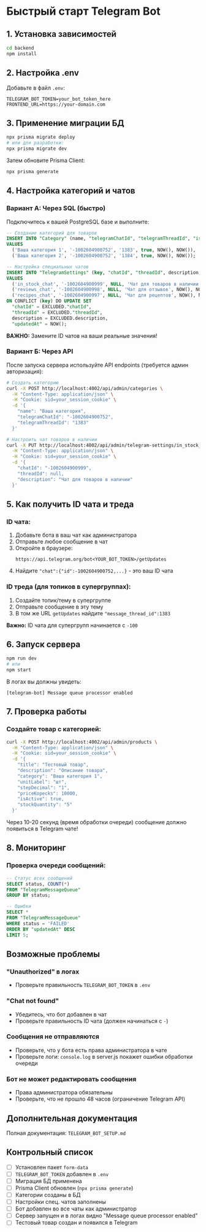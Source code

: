 # Быстрый старт Telegram Bot

## 1. Установка зависимостей

```bash
cd backend
npm install
```

## 2. Настройка .env

Добавьте в файл `.env`:

```env
TELEGRAM_BOT_TOKEN=your_bot_token_here
FRONTEND_URL=https://your-domain.com
```

## 3. Применение миграции БД

```bash
npx prisma migrate deploy
# или для разработки:
npx prisma migrate dev
```

Затем обновите Prisma Client:

```bash
npx prisma generate
```

## 4. Настройка категорий и чатов

### Вариант А: Через SQL (быстро)

Подключитесь к вашей PostgreSQL базе и выполните:

```sql
-- Создание категорий для товаров
INSERT INTO "Category" (name, "telegramChatId", "telegramThreadId", "isActive", "createdAt", "updatedAt")
VALUES 
  ('Ваша категория 1', '-1002604900752', '1383', true, NOW(), NOW()),
  ('Ваша категория 2', '-1002604900752', '1384', true, NOW(), NOW());

-- Настройка специальных чатов
INSERT INTO "TelegramSettings" (key, "chatId", "threadId", description, "createdAt", "updatedAt")
VALUES 
  ('in_stock_chat', '-1002604900999', NULL, 'Чат для товаров в наличии', NOW(), NOW()),
  ('reviews_chat', '-1002604900998', NULL, 'Чат для отзывов', NOW(), NOW()),
  ('recipes_chat', '-1002604900997', NULL, 'Чат для рецептов', NOW(), NOW())
ON CONFLICT (key) DO UPDATE SET
  "chatId" = EXCLUDED."chatId",
  "threadId" = EXCLUDED."threadId",
  description = EXCLUDED.description,
  "updatedAt" = NOW();
```

**ВАЖНО:** Замените ID чатов на ваши реальные значения!

### Вариант Б: Через API

После запуска сервера используйте API endpoints (требуется админ авторизация):

```bash
# Создать категорию
curl -X POST http://localhost:4002/api/admin/categories \
  -H "Content-Type: application/json" \
  -H "Cookie: sid=your_session_cookie" \
  -d '{
    "name": "Ваша категория",
    "telegramChatId": "-1002604900752",
    "telegramThreadId": "1383"
  }'

# Настроить чат товаров в наличии
curl -X PUT http://localhost:4002/api/admin/telegram-settings/in_stock_chat \
  -H "Content-Type: application/json" \
  -H "Cookie: sid=your_session_cookie" \
  -d '{
    "chatId": "-1002604900999",
    "threadId": null,
    "description": "Чат для товаров в наличии"
  }'
```

## 5. Как получить ID чата и треда

### ID чата:
1. Добавьте бота в ваш чат как администратора
2. Отправьте любое сообщение в чат
3. Откройте в браузере:
   ```
   https://api.telegram.org/bot<YOUR_BOT_TOKEN>/getUpdates
   ```
4. Найдите `"chat":{"id":-1002604900752,...}` - это ваш ID чата

### ID треда (для топиков в супергруппах):
1. Создайте топик/тему в супергруппе
2. Отправьте сообщение в эту тему
3. В том же URL `getUpdates` найдите `"message_thread_id":1383`

**Важно:** ID чата для супергрупп начинается с `-100`

## 6. Запуск сервера

```bash
npm run dev
# или
npm start
```

В логах вы должны увидеть:
```
[telegram-bot] Message queue processor enabled
```

## 7. Проверка работы

### Создайте товар с категорией:

```bash
curl -X POST http://localhost:4002/api/admin/products \
  -H "Content-Type: application/json" \
  -H "Cookie: sid=your_session_cookie" \
  -d '{
    "title": "Тестовый товар",
    "description": "Описание товара",
    "category": "Ваша категория 1",
    "unitLabel": "шт",
    "stepDecimal": "1",
    "priceKopecks": 10000,
    "isActive": true,
    "stockQuantity": "5"
  }'
```

Через 10-20 секунд (время обработки очереди) сообщение должно появиться в Telegram чате!

## 8. Мониторинг

### Проверка очереди сообщений:

```sql
-- Статус всех сообщений
SELECT status, COUNT(*) 
FROM "TelegramMessageQueue" 
GROUP BY status;

-- Ошибки
SELECT * 
FROM "TelegramMessageQueue" 
WHERE status = 'FAILED' 
ORDER BY "updatedAt" DESC 
LIMIT 5;
```

## Возможные проблемы

### "Unauthorized" в логах
- Проверьте правильность `TELEGRAM_BOT_TOKEN` в `.env`

### "Chat not found"
- Убедитесь, что бот добавлен в чат
- Проверьте правильность ID чата (должен начинаться с `-`)

### Сообщения не отправляются
- Проверьте, что у бота есть права администратора в чате
- Проверьте логи: `console.log` в server.js покажет ошибки обработки очереди

### Бот не может редактировать сообщения
- Права администратора обязательны
- Проверьте, что не прошло 48 часов (ограничение Telegram API)

## Дополнительная документация

Полная документация: `TELEGRAM_BOT_SETUP.md`

## Контрольный список

- [ ] Установлен пакет `form-data`
- [ ] `TELEGRAM_BOT_TOKEN` добавлен в `.env`
- [ ] Миграция БД применена
- [ ] Prisma Client обновлен (`npx prisma generate`)
- [ ] Категории созданы в БД
- [ ] Настройки спец. чатов заполнены
- [ ] Бот добавлен во все чаты как администратор
- [ ] Сервер запущен и в логах видно "Message queue processor enabled"
- [ ] Тестовый товар создан и появился в Telegram

